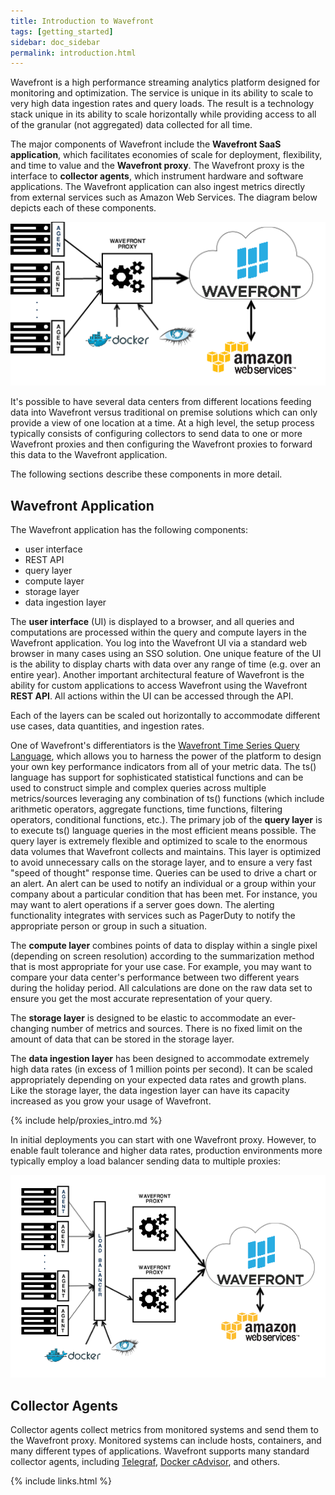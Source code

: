```yaml
---
title: Introduction to Wavefront
tags: [getting_started]
sidebar: doc_sidebar
permalink: introduction.html
---
```

Wavefront is a high performance streaming analytics platform designed for monitoring and optimization.  The service is
unique in its ability to scale to very high data ingestion rates and query loads. The result is a technology stack
unique in its ability to scale horizontally while providing access to all of the granular (not aggregated) data
collected for all time.

The major components of Wavefront include the **Wavefront SaaS application**, which facilitates economies of scale for
deployment, flexibility, and time to value and the **Wavefront proxy**.  The Wavefront proxy is the interface to
**collector agents**, which instrument hardware and software applications. The Wavefront application can also ingest metrics
directly from external services such as Amazon Web Services. The diagram below depicts each of these components.

![Wavefront architecture](images/wavefront_architecture.png)

It's possible to have several data centers from different locations feeding data into Wavefront versus traditional on
premise solutions which can only provide a view of one location at a time.  At a high level, the setup process typically
consists of configuring collectors to send data to one or more Wavefront proxies and then configuring the Wavefront
proxies to forward this data to the Wavefront application.

The following sections describe these components in more detail.

## Wavefront Application

The Wavefront application has the following components:

-   user interface
-   REST API
-   query layer
-   compute layer
-   storage layer
-   data ingestion layer

The **user interface** (UI) is displayed to a browser, and all queries and computations are processed within the
query and compute layers in the Wavefront application.  You log into the Wavefront UI via a standard web browser in many cases
using an SSO solution.  One unique feature of the UI is the ability to display charts with data over any range of time
(e.g. over an entire year). Another important architectural feature of Wavefront is the ability for custom applications
to access Wavefront using the Wavefront **REST API**.  All actions within the UI can be accessed through the API.

Each of the layers can be scaled out horizontally to accommodate different use cases, data quantities, and
ingestion rates.

One of Wavefront's differentiators is the [Wavefront Time Series Query Language](time_series_language_reference), which
allows you to harness the power of the platform to design your own key performance indicators from all of your metric
data. The ts() language has support for sophisticated statistical functions and can be used to construct simple and
complex queries across multiple metrics/sources leveraging any combination of ts() functions (which include arithmetic
operators, aggregate functions, time functions, filtering operators, conditional functions, etc.). The primary job of
the **query layer** is to execute ts() language queries in the most efficient means possible. The query layer is
extremely flexible and optimized to scale to the enormous data volumes that Wavefront collects and maintains. This layer
is optimized to avoid unnecessary calls on the storage layer, and to ensure a very fast "speed of thought" response
time. Queries can be used to drive a chart or an alert. An alert can be used to notify an individual or a group
within your company about a particular condition that has been met.  For instance, you may want to alert operations if a
server goes down. The alerting functionality integrates with services such as PagerDuty to notify the appropriate
person or group in such a situation.

The **compute layer** combines points of data to display within a single pixel (depending on screen resolution)
according to the summarization method that is most appropriate for your use case. For example, you may want to compare
your data center's performance between two different years during the holiday period. All calculations are done on
the raw data set to ensure you get the most accurate representation of your query.

The **storage layer** is designed to be elastic to accommodate an ever-changing number of metrics and sources.  There is
no fixed limit on the amount of data that can be stored in the storage layer.

The **data ingestion layer** has been designed to accommodate extremely high data rates (in excess of 1 million points
per second).  It can be scaled appropriately depending on your expected data rates and growth plans.  Like the storage
layer, the data ingestion layer can have its capacity increased as you grow your usage of Wavefront.

{% include help/proxies_intro.md %}

In initial deployments you can start with one Wavefront proxy. However, to enable fault tolerance and higher data rates,
production environments more typically employ a load balancer sending data to multiple proxies:

![Wavefront architecture load balanced](images/wavefront_architecture_lb.png)

## Collector Agents

Collector agents collect metrics from monitored systems and send them to the Wavefront proxy. Monitored systems can include
hosts, containers, and many different types of applications. Wavefront supports many standard collector agents, including
[Telegraf](https://github.com/influxdata/telegraf), [Docker cAdvisor​](https://github.com/google/cadvisor), and others.

{% include links.html %}
